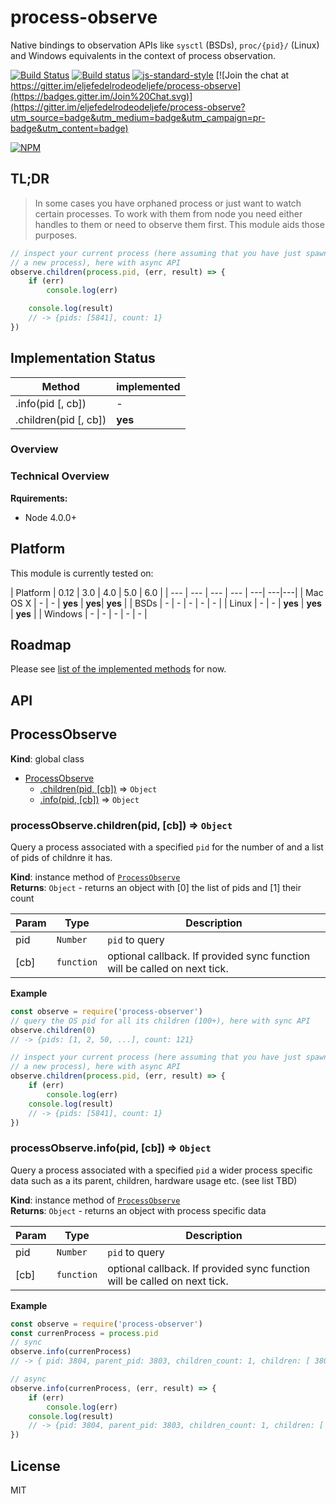 # process-observe

Native bindings to observation APIs like `sysctl` (BSDs), `proc/{pid}/` (Linux) and Windows equivalents in the context of process observation.

[![Build Status](https://travis-ci.org/eljefedelrodeodeljefe/process-observe.svg?branch=master)](https://travis-ci.org/eljefedelrodeodeljefe/process-observe) [![Build status](https://ci.appveyor.com/api/projects/status/59q34ua3i457k27x?svg=true)](https://ci.appveyor.com/project/eljefederodeodeljefe/process-observe) [![js-standard-style](https://img.shields.io/badge/code%20style-standard-brightgreen.svg?style=flat)](http://standardjs.com/) [![Join the chat at https://gitter.im/eljefedelrodeodeljefe/process-observe](https://badges.gitter.im/Join%20Chat.svg)](https://gitter.im/eljefedelrodeodeljefe/process-observe?utm_source=badge&utm_medium=badge&utm_campaign=pr-badge&utm_content=badge)

[![NPM](https://nodei.co/npm-dl/process-observe.png?months=6&height=2)](https://nodei.co/npm/process-observe/)

## TL;DR

> In some cases you have orphaned process or just want to watch certain processes. To work with them from node you need either handles to them or need to observe them first. This module aids those purposes.

```js
// inspect your current process (here assuming that you have just spawned
// a new process), here with async API
observe.children(process.pid, (err, result) => {
	if (err)
		console.log(err)

	console.log(result)
	// -> {pids: [5841], count: 1}
})
```
## Implementation Status<a name="status"></a>
| Method | implemented |
| --- | --- |
| .info(pid [, cb]) | - |
| .children(pid [, cb]) | **yes** |



### Overview

### Technical Overview

**Rquirements:**
* Node 4.0.0+

## Platform

This module is currently tested on:

| Platform | 0.12 | 3.0 | 4.0 | 5.0 | 6.0 |
| --- | --- | --- | --- | ---| ---|---|
| Mac OS X | - | - | **yes** | **yes**| **yes** |
| BSDs | - | - | - | - | - |
| Linux | - | - | **yes** | **yes**  | **yes** |
| Windows | - | - | - | - | - |

## Roadmap

Please see [list of the implemented methods](#status) for now.


## API
<a name="ProcessObserve"></a>

## ProcessObserve
**Kind**: global class  

* [ProcessObserve](#ProcessObserve)
    * [.children(pid, [cb])](#ProcessObserve+children) ⇒ <code>Object</code>
    * [.info(pid, [cb])](#ProcessObserve+info) ⇒ <code>Object</code>

<a name="ProcessObserve+children"></a>

### processObserve.children(pid, [cb]) ⇒ <code>Object</code>
Query a process associated with a specified `pid` for the number of and a
list of pids of childnre it has.

**Kind**: instance method of <code>[ProcessObserve](#ProcessObserve)</code>  
**Returns**: <code>Object</code> - returns an object with [0] the list of pids and [1] their count  

| Param | Type | Description |
| --- | --- | --- |
| pid | <code>Number</code> | `pid` to query |
| [cb] | <code>function</code> | optional callback. If provided sync function will be called on next tick. |

**Example**  
```js
const observe = require('process-observer')
// query the OS pid for all its children (100+), here with sync API
observe.children(0)
// -> {pids: [1, 2, 50, ...], count: 121}

// inspect your current process (here assuming that you have just spawned
// a new process), here with async API
observe.children(process.pid, (err, result) => {
	if (err)
		console.log(err)
	console.log(result)
	// -> {pids: [5841], count: 1}
})
```
<a name="ProcessObserve+info"></a>

### processObserve.info(pid, [cb]) ⇒ <code>Object</code>
Query a process associated with a specified `pid` a wider process specific data
such as a its parent, children, hardware usage etc. (see list TBD)

**Kind**: instance method of <code>[ProcessObserve](#ProcessObserve)</code>  
**Returns**: <code>Object</code> - returns an object with process specific data  

| Param | Type | Description |
| --- | --- | --- |
| pid | <code>Number</code> | `pid` to query |
| [cb] | <code>function</code> | optional callback. If provided sync function will be called on next tick. |

**Example**  
```js
const observe = require('process-observer')
const currenProcess = process.pid
// sync
observe.info(currenProcess)
// -> { pid: 3804, parent_pid: 3803, children_count: 1, children: [ 3805 ]}

// async
observe.info(currenProcess, (err, result) => {
	if (err)
		console.log(err)
	console.log(result)
	// -> {pid: 3804, parent_pid: 3803, children_count: 1, children: [ 3805 ]}
})
```
## License

MIT
